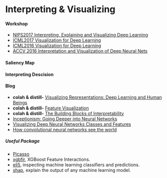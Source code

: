 # Interpreting & Visualizing

#### Workshop

- [NIPS2017 Interpreting, Explaining and Visualizing Deep Learning](http://www.interpretable-ml.org/nips2017workshop/)
- [ICML2017 Visualization for Deep Learning](http://icmlviz.github.io/)
- [ICML2016 Visualization for Deep Learning](https://icmlviz.github.io/icmlviz2016/home/)
- [ACCV 2016 Interpretation and Visualization of Deep Neural Nets](http://interpretable-ml.org/accv2016workshop/)

#### Saliency Map



#### Interpreting Descision



#### Blog

- **colah & distill-** [Visualizing Representations: Deep Learning and Human Beings](http://colah.github.io/posts/2015-01-Visualizing-Representations/)
- **colah & distill-** [Feature Visualization](https://distill.pub/2017/feature-visualization/)
- **colah & distill-** [The Building Blocks of Interpretability](https://distill.pub/2018/building-blocks/)
- [Inceptionism: Going Deeper into Neural Networks](https://ai.googleblog.com/2015/06/inceptionism-going-deeper-into-neural.html)
- [Visualizing Deep Neural Networks Classes and Features](http://ankivil.com/visualizing-deep-neural-networks-classes-and-features/)
- [How convolutional neural networks see the world](https://blog.keras.io/how-convolutional-neural-networks-see-the-world.html)

##### Useful Package

- [Picasso](https://picasso.readthedocs.io/en/latest/index.html)
- [xgbfir](https://github.com/limexp/xgbfir), XGBoost Feature Interactions.
- [eli5](https://github.com/TeamHG-Memex/eli5), inspecting machine learning classifiers and predictions.
- [shap](https://github.com/slundberg/shap), explain the output of any machine learning model.
